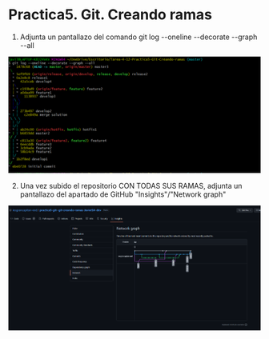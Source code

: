 # Practica5. Git. Creando ramas

1. Adjunta un pantallazo del comando git log --oneline --decorate --graph --all
   
![1](1.png)

2. Una vez subido el repositorio CON TODAS SUS RAMAS, adjunta un pantallazo del apartado de GitHub "Insights"/"Network graph" 

![2](2.png)
